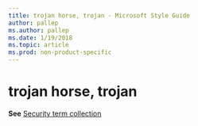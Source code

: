 ```yaml
---
title: trojan horse, trojan - Microsoft Style Guide
author: pallep
ms.author: pallep
ms.date: 1/19/2018
ms.topic: article
ms.prod: non-product-specific
---
```


# trojan horse, trojan

**See** [Security term collection](/style-guide/a-z-word-list-term-collections/term-collections/security-terms)

